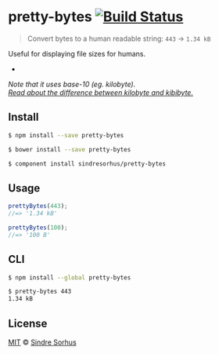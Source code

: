 # pretty-bytes [![Build Status](https://travis-ci.org/sindresorhus/pretty-bytes.svg?branch=master)](https://travis-ci.org/sindresorhus/pretty-bytes)

> Convert bytes to a human readable string: `443` → `1.34 kB`

Useful for displaying file sizes for humans.

-

*Note that it uses base-10 (eg. kilobyte).  
[Read about the difference between kilobyte and kibibyte.](http://pacoup.com/2009/05/26/kb-kb-kib-whats-up-with-that/)*


## Install

```sh
$ npm install --save pretty-bytes
```

```sh
$ bower install --save pretty-bytes
```

```sh
$ component install sindresorhus/pretty-bytes
```


## Usage

```js
prettyBytes(443);
//=> '1.34 kB'

prettyBytes(100);
//=> '100 B'
```


## CLI

```bash
$ npm install --global pretty-bytes
```

```bash
$ pretty-bytes 443
1.34 kB
```


## License

[MIT](http://opensource.org/licenses/MIT) © [Sindre Sorhus](http://sindresorhus.com)
